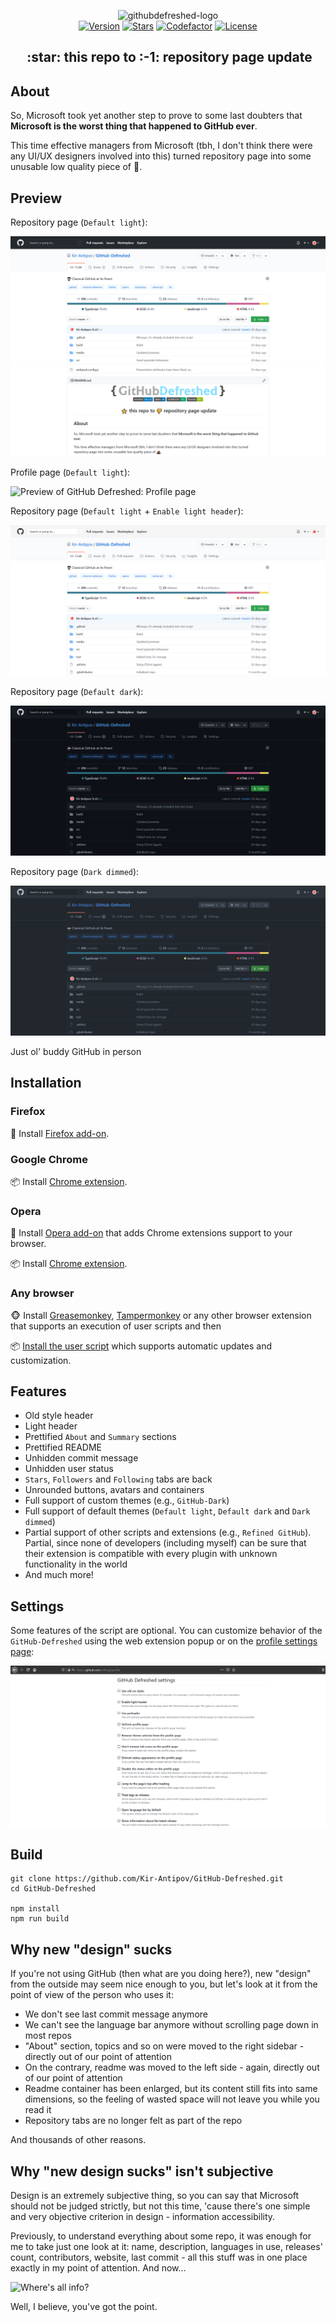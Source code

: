 <p align="center">
  <img alt="githubdefreshed-logo" src="./media/logo.svg" width="550">
  <br>
  <a href="https://github.com/Kir-Antipov/GitHub-Defreshed/tags"><img alt="Version" src="https://img.shields.io/github/tag/Kir-Antipov/GitHub-Defreshed.svg?label=version&style=flat"></a>
  <a href="https://github.com/Kir-Antipov/GitHub-Defreshed/stargazers"><img alt="Stars" src="https://img.shields.io/github/stars/Kir-Antipov/GitHub-Defreshed.svg?style=flat"></a>
  <a href="https://www.codefactor.io/repository/github/kir-antipov/github-defreshed/overview"><img alt="Codefactor" src="https://www.codefactor.io/repository/github/Kir-Antipov/GitHub-Defreshed/badge"></a>
  <a href="https://raw.githubusercontent.com/Kir-Antipov/GitHub-Defreshed/master/LICENSE.md"><img alt="License" src="https://img.shields.io/github/license/Kir-Antipov/GitHub-Defreshed.svg?style=flat&label=license&cacheSeconds=36000"></a>
</p>
<h2 align="center">&nbsp;:star:&nbsp;this repo to&nbsp;:-1:&nbsp;repository page update</h2>

## About

So, Microsoft took yet another step to prove to some last doubters that **Microsoft is the worst thing that happened to GitHub ever**.

This time effective managers from Microsoft (tbh, I don't think there were any UI/UX designers involved into this) turned repository page into some unusable low quality piece of :shit:.


## Preview

Repository page (`Default light`):

![Preview of GitHub Defreshed: Repository page](./media/preview-0.png)
![Preview of GitHub Defreshed: Repository page](./media/preview-1.png)

Profile page (`Default light`):

![Preview of GitHub Defreshed: Profile page](./media/preview-2.png)

Repository page (`Default light` + `Enable light header`):

![Preview of GitHub Defreshed: Light mode](./media/preview-light.png)

Repository page (`Default dark`):

![Preview of GitHub Defreshed: Dark mode](./media/preview-dark.png)

Repository page (`Dark dimmed`):

![Preview of GitHub Defreshed: Dimmed dark mode](./media/preview-dark-dimmed.png)

Just ol' buddy GitHub in person

## Installation

### Firefox

🦊 Install [Firefox add-on](https://addons.mozilla.org/firefox/addon/github-defreshed/).

### Google Chrome

📦 Install [Chrome extension](https://chrome.google.com/webstore/detail/github-defreshed/gdemlbajmchlbdfocbndaimmoiaocegp).

### Opera

🔧 Install [Opera add-on](https://addons.opera.com/en/extensions/details/install-chrome-extensions/) that adds Chrome extensions support to your browser.

📦 Install [Chrome extension](https://chrome.google.com/webstore/detail/github-defreshed/gdemlbajmchlbdfocbndaimmoiaocegp).

### Any browser

🐵 Install [Greasemonkey](https://www.greasespot.net/), [Tampermonkey](https://www.tampermonkey.net/) or any other browser extension that supports an execution of user scripts and then

📦 [Install the user script](https://raw.githubusercontent.com/Kir-Antipov/GitHub-Defreshed/master/build/github-defreshed.user.js) which supports automatic updates and customization.

## Features

 - Old style header
 - Light header
 - Prettified `About` and `Summary` sections
 - Prettified README
 - Unhidden commit message
 - Unhidden user status
 - `Stars`, `Followers` and `Following` tabs are back
 - Unrounded buttons, avatars and containers
 - Full support of custom themes (e.g., `GitHub-Dark`)
 - Full support of default themes (`Default light`, `Default dark` and `Dark dimmed`)
 - Partial support of other scripts and extensions (e.g., `Refined GitHub`). Partial, since none of developers (including myself) can be sure that their extension is compatible with every plugin with unknown functionality in the world
 - And much more!

## Settings

Some features of the script are optional. You can customize behavior of the `GitHub-Defreshed` using the web extension popup or on the [profile settings page](https://github.com/settings/profile):

![Preview of the GitHub Defreshed's settings](./media/preview-settings.png)

## Build

```
git clone https://github.com/Kir-Antipov/GitHub-Defreshed.git
cd GitHub-Defreshed

npm install
npm run build
```

## Why new "design" sucks

If you're not using GitHub (then what are you doing here?), new "design" from the outside may seem nice enough to you, but let's look at it from the point of view of the person who uses it:

 - We don't see last commit message anymore
 - We can't see the language bar anymore without scrolling page down in most repos
 - "About" section, topics and so on were moved to the right sidebar - directly out of our point of attention
 - On the contrary, readme was moved to the left side - again, directly out of our point of attention
 - Readme container has been enlarged, but its content still fits into same dimensions, so the feeling of wasted space will not leave you while you read it
 - Repository tabs are no longer felt as part of the repo

And thousands of other reasons.

## Why "new design sucks" isn't subjective

Design is an extremely subjective thing, so you can say that Microsoft should not be judged strictly, but not this time, 'cause there's one simple and very objective criterion in design - information accessibility.

Previously, to understand everything about some repo, it was enough for me to take just one look at it: name, description, languages in use, releases' count, contributors, website, last commit - all this stuff was in one place exactly in my point of attention. And now...

![Where's all info?](./media/vincent.gif)

Well, I believe, you've got the point.
